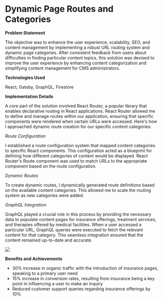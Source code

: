 # Dynamic Page Routes and Categories

<b>Problem Statement</b>

The objective was to enhance the user experience, scalability, SEO, and content management by implementing a robust URL routing system and dynamic page categories.
After consistent feedback from users about difficulties in finding particular content topics, this solution was devised to improve the user experience by enhancing content categorization and simplifying content management for CMS administrators.

<b>Technologies Used</b>

React, Gatsby, GraphQL, Firestore

<b>Implementation Details</b>

A core part of the solution involved React Router, a popular library that enables declarative routing in React applications. React Router allowed me to define and manage routes within our application, ensuring that specific components were rendered when certain URLs were accessed. Here's how I approached dynamic route creation for our specific content categories:

*Route Configuration*

I established a route configuration system that mapped content categories to specific React components. This configuration acted as a blueprint for defining how different categories of content would be displayed. React Router's Route component was used to match URLs to the appropriate component based on the route configuration.

*Dynamic Routes*

To create dynamic routes, I dynamically generated route definitions based on the available content categories. This allowed me to scale the routing system as new categories were added.

*GraphQL Integration*

GraphQL played a crucial role in this process by providing the necessary data to populate content pages for insurance offerings, treatment services, and therapies offered by medical facilities. When a user accessed a particular URL, GraphQL queries were executed to fetch the relevant content for that category. This seamless integration ensured that the content remained up-to-date and accurate.

<img src="https://i.imgur.com/OJd1ebt.png">

<b>Benefits and Achievements</b>

- 30% increase in organic traffic with the introduction of insurance pages, speaking to a primary user need
- 15% increase in conversion rates, resulting from insurance being a key point in influencing a user to make an inquiry
- Reduced customer support queries regarding insurance offerings by 10%

